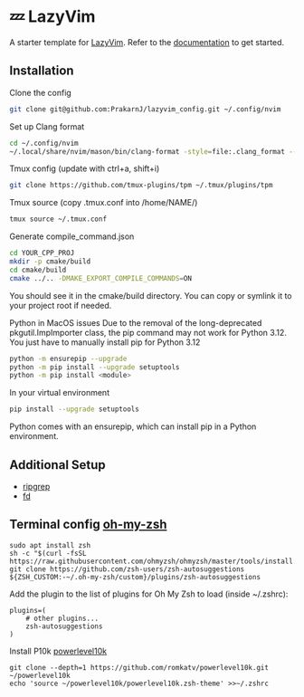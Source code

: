 # 💤 LazyVim

A starter template for [LazyVim](https://github.com/LazyVim/LazyVim).
Refer to the [documentation](https://lazyvim.github.io/installation) to get started.

## Installation
Clone the config
```sh
git clone git@github.com:PrakarnJ/lazyvim_config.git ~/.config/nvim
```
Set up Clang format
```sh
cd ~/.config/nvim
~/.local/share/nvim/mason/bin/clang-format -style=file:.clang_format --dump-config > ~/.clang-format

```
Tmux config (update with ctrl+a, shift+i)
```sh
git clone https://github.com/tmux-plugins/tpm ~/.tmux/plugins/tpm
```
Tmux source (copy .tmux.conf into /home/NAME/)
```sh
tmux source ~/.tmux.conf
```
Generate compile_command.json
```sh
cd YOUR_CPP_PROJ
mkdir -p cmake/build
cd cmake/build
cmake ../.. -DMAKE_EXPORT_COMPILE_COMMANDS=ON
```
You should see it in the cmake/build directory. You can copy or symlink it to your project root if needed.

Python in MacOS issues
Due to the removal of the long-deprecated pkgutil.ImpImporter class, the pip command may not work for Python 3.12.
You just have to manually install pip for Python 3.12

```sh
python -m ensurepip --upgrade
python -m pip install --upgrade setuptools
python -m pip install <module>
```
In your virtual environment
```sh
pip install --upgrade setuptools
```

Python comes with an ensurepip, which can install pip in a Python environment.
## Additional Setup

- [ripgrep](https://github.com/BurntSushi/ripgrep)
- [fd](https://github.com/sharkdp/fd)

## Terminal config [oh-my-zsh](https://github.com/ohmyzsh/ohmyzsh/wiki)
```
sudo apt install zsh
sh -c "$(curl -fsSL https://raw.githubusercontent.com/ohmyzsh/ohmyzsh/master/tools/install.sh)"
git clone https://github.com/zsh-users/zsh-autosuggestions ${ZSH_CUSTOM:-~/.oh-my-zsh/custom}/plugins/zsh-autosuggestions
```
Add the plugin to the list of plugins for Oh My Zsh to load (inside ~/.zshrc):
```
plugins=( 
    # other plugins...
    zsh-autosuggestions
)
```
Install P10k [powerlevel10k](https://github.com/romkatv/powerlevel10k)
```
git clone --depth=1 https://github.com/romkatv/powerlevel10k.git ~/powerlevel10k
echo 'source ~/powerlevel10k/powerlevel10k.zsh-theme' >>~/.zshrc

```
